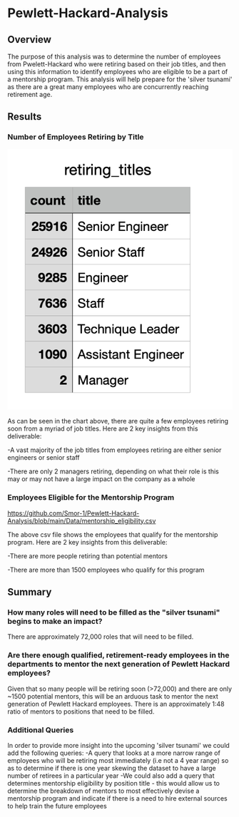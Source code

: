 # Pewlett-Hackard-Analysis

## Overview

The purpose of this analysis was to determine the number of employees from Pwelett-Hackard who were retiring based on their job titles, and then using this information to identify employees who are eligible to be a part of a mentorship program. This analysis will help prepare for the 'silver tsunami' as there are a great many employees who are concurrently reaching retirement age. 

## Results

### Number of Employees Retiring by Title

![Image](Employees_retiring.png)

As can be seen in the chart above, there are quite a few employees retiring soon from a myriad of job titles. Here are 2 key insights from this deliverable:

-A vast majority of the job titles from employees retiring are either senior engineers or senior staff

-There are only 2 managers retiring, depending on what their role is this may or may not have a large impact on the company as a whole

### Employees Eligible for the Mentorship Program

https://github.com/Smor-1/Pewlett-Hackard-Analysis/blob/main/Data/mentorship_eligibility.csv

The above csv file shows the employees that qualify for the mentorship program. Here are 2 key insights from this deliverable:

-There are more people retiring than potential mentors

-There are more than 1500 employees who qualify for this program

## Summary

### How many roles will need to be filled as the "silver tsunami" begins to make an impact?

There are approximately 72,000 roles that will need to be filled. 

### Are there enough qualified, retirement-ready employees in the departments to mentor the next generation of Pewlett Hackard employees?

Given that so many people will be retiring soon (>72,000) and there are only ~1500 potential mentors, this will be an arduous task to mentor the next generation of Pewlett Hackard employees. There is an approximately 1:48 ratio of mentors to positions that need to be filled. 

### Additional Queries

In order to provide more insight into the upcoming 'silver tsunami' we could add the following queries:
-A query that looks at a more narrow range of employees who will be retiring most immediately (i.e not a 4 year range) so as to determine if there is one year skewing the dataset to have a large number of retirees in a particular year
-We could also add a query that determines mentorship eligibility by position title - this would allow us to determine the breakdown of mentors to most effectively devise a mentorship program and indicate if there is a need to hire external sources to help train the future employees
